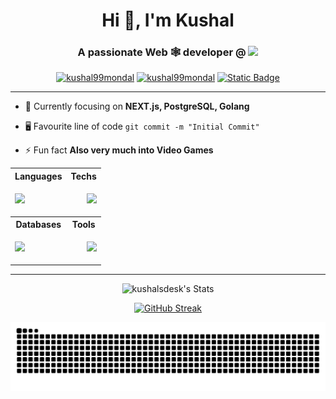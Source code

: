 <h1 align="center">Hi 👋, I'm Kushal</h1>
<h3 align="center">A passionate Web <b>🕸️</b> developer @ 
            <img src="https://cdn.jsdelivr.net/gh/devicons/devicon@latest/icons/archlinux/archlinux-original.svg" width="40"/>
          </h3>
<p align="center"> 
 <a href="https://twitter.com/kushal99mondal" target="_blank"><img src="https://img.shields.io/badge/profile-blue?style=for-the-badge&logo=twitter&label=twitter" alt="kushal99mondal" /></a> 
 <a href="https://www.linkedin.com/in/kushal-mondal-dev" target="_blank"><img src="https://img.shields.io/badge/profile-blue?style=for-the-badge&logo=linkedin&label=linkedin&color=%237777f6" alt="kushal99mondal" /></a>
<a href="https://kushalmondal.netlify.app" target="_blank"><img alt="Static Badge" src="https://img.shields.io/badge/profile-blue?style=for-the-badge&logo=netlify&label=Portfolio&color=green"></a>
</p>
<hr>

- 🔭 Currently focusing on **NEXT.js, PostgreSQL, Golang**

- 🖥️ Favourite line of code `git commit -m "Initial Commit"`

- ⚡ Fun fact **Also very much into Video Games**

<table align="center" width=90%>
  <tr>
    <th>Languages</th>
    <th>Techs</th>
  </tr>
  <tr>
    <td>
	    <p align="left">
			  <a href="https://skillicons.dev">
				    <img src="https://skillicons.dev/icons?i=ts,java,go,lua" />
			  </a>
		</p>
	</td>
    <td>
	    <p align="right">
				  <a href="https://skillicons.dev">
					    <img src="https://skillicons.dev/icons?i=react,next,nodejs,expressjs,tailwind,docker" />
				  </a>
		</p>
	</td>
  </tr>
  <tr>
	  <th>Databases</th>
	  <th>Tools</th>
  </tr>
  <tr>
	  <td>
	    <p align="left">
			  <a href="https://skillicons.dev">
				    <img src="https://skillicons.dev/icons?i=mongo,mysql,firebase,postgresql" />
			  </a>
		</p>
	  </td>
	  <td>
	   <p align="right">
				  <a href="https://skillicons.dev">
					    <img src="https://skillicons.dev/icons?i=neovim,postman,git,vite" />
				  </a>
		</p>
	  </td>
  </tr>
</table>

<hr>
<div align="center">
<img src="https://github-readme-stats.vercel.app/api?username=kushalsdesk&theme=tokyonight&show_icons=true&hide_border=true" alt="kushalsdesk's Stats"height="180"/>
  <p> <a href="https://git.io/streak-stats"><img src="https://streak-stats.demolab.com?user=kushalsdesk&theme=tokyonight&hide_border=true&hide_longest_streak=true" alt="GitHub Streak" height="140" /></a>
  </p>    



 <img src="https://raw.githubusercontent.com/kushalsdesk/kushalsdesk/output/snake.svg" alt="Snake animation" />

</div>

